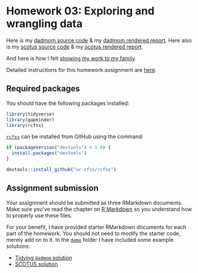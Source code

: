 # Homework 03: Exploring and wrangling data

Here is my [dadmom source code](dadmom.Rmd) & my [dadmom rendered report](dadmom.md).
Here also is my [scotus source code](scotus.Rmd) & my [scotus rendered report](scotus.md).

And here is how I felt [showing my work to my family](https://www.youtube.com/watch?v=LCUze7kuNas).

Detailed instructions for this homework assignment are [here](https://cfss.uchicago.edu/homework/explore-data/).

## Required packages

You should have the following packages installed:

```r
library(tidyverse)
library(gapminder)
library(rcfss)
```

[`rcfss`](https://github.com/uc-cfss/rcfss) can be installed from GitHub using the command:

```r
if (packageVersion("devtools") < 1.6) {
  install.packages("devtools")
}

devtools::install_github("uc-cfss/rcfss")
```

## Assignment submission

Your assignment should be submitted as three RMarkdown documents. Make sure you've read the chapter on [R Markdown](http://r4ds.had.co.nz/r-markdown.html) so you understand how to properly use these files.

For your benefit, I have provided starter RMarkdown documents for each part of the homework. You should not need to modify the starter code, merely add on to it. In the [`demo`](demo/) folder I have included some example solutions:

* [Tidying `dadmom` solution](demo/dadmom_solution.md)
* [SCOTUS solution](demo/scotus_solution.md)
